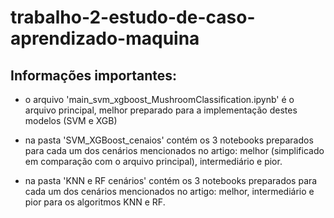 # trabalho-2-estudo-de-caso-aprendizado-maquina

## Informações importantes:

- o arquivo 'main_svm_xgboost_MushroomClassification.ipynb' é o arquivo principal, melhor preparado para a implementação destes modelos (SVM e XGB)

- na pasta 'SVM_XGBoost_cenaios' contém os 3 notebooks preparados para cada um dos cenários mencionados no artigo: melhor (simplificado em comparação com o arquivo principal), intermediário e pior.

- na pasta 'KNN e RF cenários' contém os 3 notebooks preparados para cada um dos cenários mencionados no artigo: melhor, intermediário e pior para os algoritmos KNN e RF.
